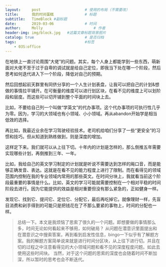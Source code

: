 ```yaml
---
layout:     post   				    # 使用的布局（不需要改）
title:      我的时间蛋糕 				# 标题
subtitle:   TimeBlock #副标题
date:       2019-03-06 				# 时间
author:     Molly 						# 作者
header-img: img/block.jpg 	#这篇文章标题背景图片
catalog: true 						# 是否归档
tags:								#标签
    - 03S:office
---
```



在地铁上一直讨论周围“大佬”的问题。其实，每个人身上都能学到一些东西，萌新面对大佬不至于过于自卑的调试就是给自己定位，即我当下处在哪一个阶段，然后思考如何迭代进入下一个阶段，降低对自己的预期。


然后回想起前天群里有同侪分享的一个人生计划表盘，让我可以把自己的计划&想做的事情拉平铺开。在可衡量的维度可以进行划区块，在看不见的维度上可以划阶段和层度。而这些可以切开铺到整个平面的时间块上去。


比如，不要给自己列一个叫做“学英文”的代办事项。这个代办事项的可执行性几乎为零。因为，学习的大领域也有小领域、小小领域。再从abandon开始学是相当低效的选择。


再比如，我最近业余在学习驾驶经验技术。老司机给咱们分享了一些“更安全”的习惯和技巧。但从知道到熟练做到，则是深度的增加。


这样定下来。我们就可以从上往下切。十年内的计划是怎样的，那么倒推五年需要实现哪些计划，再倒推到三年、一年。

比如，我给自己的英文学习制定的计划就是听说不需要达到怎样的飚口音，而是能够正确发音、表达。这就是在看不见的能力程度上进行了限制。而在看得见的领域范围内控制在我的专业领域内常用的那些英文。在时间分块上，我就看当前这个阶段最重要的事情是什么。比如，英文的学习可能就需要控制在一个相对平稳的时间阶段去进行。因为它能提供的效益是相对重要但没有那么紧急的，正如健身一样。


发现它、找到它、提问它、定位它、分配它，最后再吃掉它。就像理财一样，先盲目消费和剁手得到的可能只是把钱花在了不那么要紧的事物上，时间的分配也一样。

> 总结一下。本文是我烦恼了思索了很久的一个问题。即想要做的事情那么多，时间无论如何看起来不够用，如何破局？
> 从问题在潜意识里面提出和在潜意识之中搜索答案，再到看到启发性信息，bingo一下似乎有了解题方案。我的解题方案简单说来就是进行时间分区块，从上往下进行切。并且在切的过程之中注意看得见的大小领域问题和看不见的深度程度问题。如此去使用这些时间块。
> 当然，对于这个问题的思索的深度也会随着时间不断加深，所以暂时的思考也会不断迭代。
